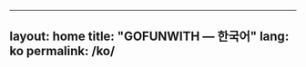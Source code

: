<!-- /* ko/index.md  v6.4.1_20251017 */ -->
---
layout: home
title: "GOFUNWITH — 한국어"
lang: ko
permalink: /ko/
---
